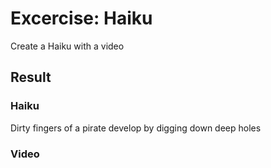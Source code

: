 # Excercise: Haiku
Create a Haiku with a video

## Result

### Haiku
Dirty fingers of
a pirate develop by
digging down deep holes

### Video
